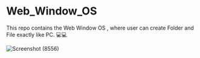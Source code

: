 # Web_Window_OS
This repo contains the Web Window OS , where user can create Folder and File exactly like PC. 💻💻



![Screenshot (8556)](https://github.com/user-attachments/assets/91e405bb-f53e-4a05-b8b0-164ab4231254)
